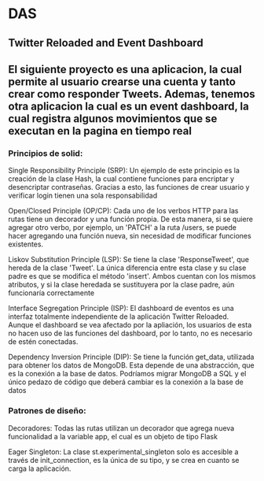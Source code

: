 # DAS

## Twitter Reloaded and Event Dashboard

## El siguiente proyecto es una aplicacion, la cual permite al usuario crearse una cuenta y tanto crear como responder Tweets. Ademas, tenemos otra aplicacion la cual es un event dashboard, la cual registra algunos movimientos que se executan en la pagina en tiempo real

### Principios de solid:

Single Responsibility Principle (SRP):
Un ejemplo de este principio es la creación de la clase Hash, la cual contiene funciones para encriptar y desencriptar contraseñas. Gracias a esto, las funciones de crear usuario y verificar login tienen una sola responsabilidad

Open/Closed Principle (OP/CP): 
Cada uno de los verbos HTTP para las rutas tiene un decorador y una función propia. De esta manera, si se quiere agregar otro verbo, por ejemplo, un 'PATCH' a la ruta /users, se puede hacer agregando una función nueva, sin necesidad de modificar funciones existentes.

Liskov Substitution Principle (LSP): Se tiene la clase 'ResponseTweet', que hereda de la clase 'Tweet'. La única diferencia entre esta clase y su clase padre es que se modifica el método 'insert'. Ambos cuentan con los mismos atributos, y si la clase heredada se sustituyera por la clase padre, aún funcionaría correctamente

Interface Segregation Principle (ISP): El dashboard de eventos es una interfaz totalmente independiente de la aplicación Twitter Reloaded. Aunque el dashboard se vea afectado por la apliación, los usuarios de esta no hacen uso de las funciones del dashboard, por lo tanto, no es necesario de estén conectadas.

Dependency Inversion Principle (DIP): Se tiene la función get_data, utilizada para obtener los datos de MongoDB. Esta depende de una abstracción, que es la conexión a la base de datos. Podríamos migrar MongoDB a SQL y el único pedazo de código que deberá cambiar es la conexión a la base de datos


### Patrones de diseño:

Decoradores: Todas las rutas utilizan un decorador que agrega nueva funcionalidad a la variable app, el cual es un objeto de tipo Flask

Eager Singleton: La clase st.experimental_singleton solo es accesible a través de init_connection, es la única de su tipo, y se crea en cuanto se carga la aplicación.
